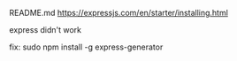 README.md
https://expressjs.com/en/starter/installing.html

express didn't work 

fix: sudo npm install -g express-generator